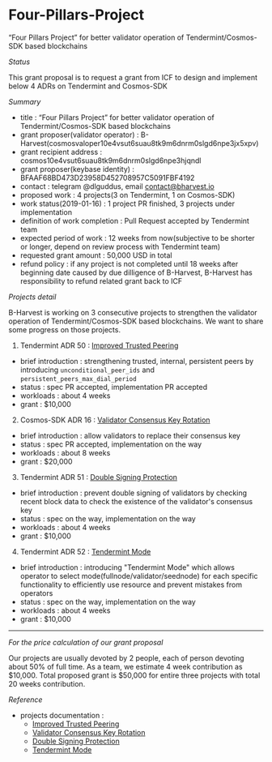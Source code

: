 # Four-Pillars-Project
“Four Pillars Project” for better validator operation of Tendermint/Cosmos-SDK based blockchains

*Status*

This grant proposal is to request a grant from ICF to design and implement below 4 ADRs on Tendermint and Cosmos-SDK

*Summary*

- title : “Four Pillars Project” for better validator operation of Tendermint/Cosmos-SDK based blockchains 
- grant proposer(validator operator) : B-Harvest(cosmosvaloper10e4vsut6suau8tk9m6dnrm0slgd6npe3jx5xpv)
- grant recipient address : cosmos10e4vsut6suau8tk9m6dnrm0slgd6npe3hjqndl
- grant proposer(keybase identity) : BFAAF68BD473D23958D452708957C5091FBF4192
- contact : telegram @dlguddus, email contact@bharvest.io
- proposed work : 4 projects(3 on Tendermint, 1 on Cosmos-SDK)
- work status(2019-01-16) : 1 project PR finished, 3 projects under implementation
- definition of work completion : Pull Request accepted by Tendermint team
- expected period of work : 12 weeks from now(subjective to be shorter or longer, depend on review process with Tendermint team)
- requested grant amount : 50,000 USD in total
- refund policy : if any project is not completed until 18 weeks after beginning date caused by due dilligence of B-Harvest, B-Harvest has responsibility to refund related grant back to ICF

*Projects detail*

B-Harvest is working on 3 consecutive projects to strengthen the validator operation of Tendermint/Cosmos-SDK based blockchains. We want to share some progress on those projects.

1) Tendermint ADR 50 : [Improved Trusted Peering](https://github.com/tendermint/tendermint/blob/master/docs/architecture/adr-050-improved-trusted-peering.md)

- brief introduction : strengthening trusted, internal, persistent peers by introducing `unconditional_peer_ids` and `persistent_peers_max_dial_period`
- status : spec PR accepted, implementation PR accepted
- workloads : about 4 weeks
- grant : $10,000

2) Cosmos-SDK ADR 16 : [Validator Consensus Key Rotation](https://github.com/cosmos/cosmos-sdk/pull/5233)
- brief introduction : allow validators to replace their consensus key
- status : spec PR accepted, implementation on the way
- workloads : about 8 weeks
- grant : $20,000

3) Tendermint ADR 51 : [Double Signing Protection](https://github.com/tendermint/tendermint/pull/4262)
- brief introduction : prevent double signing of validators by checking recent block data to check the existence of the validator's consensus key
- status : spec on the way, implementation on the way
- workloads : about 4 weeks
- grant : $10,000

4) Tendermint ADR 52 : [Tendermint Mode](https://github.com/tendermint/tendermint/pull/4302)
- brief introduction : introducing "Tendermint Mode" which allows operator to select mode(fullnode/validator/seednode) for each specific functionality to efficiently use resource and prevent mistakes from operators
- status : spec on the way, implementation on the way
- workloads : about 4 weeks
- grant : $10,000
--------------------

*For the price calculation of our grant proposal*

Our projects are usually devoted by 2 people, each of person devoting about 50% of full time. As a team, we estimate 4 week contribution as $10,000. Total proposed grant is $50,000 for entire three projects with total 20 weeks contribution.

*Reference*
- projects documentation :
  - [Improved Trusted Peering](https://github.com/tendermint/tendermint/blob/master/docs/architecture/adr-050-improved-trusted-peering.md)
  - [Validator Consensus Key Rotation](https://github.com/cosmos/cosmos-sdk/pull/5233)
  - [Double Signing Protection](https://github.com/tendermint/tendermint/pull/4262)
  - [Tendermint Mode](https://github.com/tendermint/tendermint/pull/4302)
